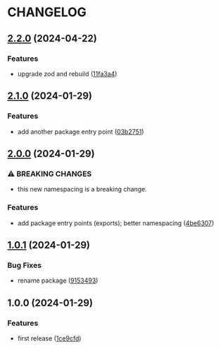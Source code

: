 # CHANGELOG

## [2.2.0](https://github.com/jackdbd/zod-schemas/compare/v2.1.0...v2.2.0) (2024-04-22)


### Features

* upgrade zod and rebuild ([11fa3a4](https://github.com/jackdbd/zod-schemas/commit/11fa3a4a49eb27485c6d816a43d03fea70d3e671))

## [2.1.0](https://github.com/jackdbd/zod-schemas/compare/v2.0.0...v2.1.0) (2024-01-29)


### Features

* add another package entry point ([03b2751](https://github.com/jackdbd/zod-schemas/commit/03b27517a8c33e23b759930ec1f0af5d87744830))

## [2.0.0](https://github.com/jackdbd/zod-schemas/compare/v1.0.1...v2.0.0) (2024-01-29)


### ⚠ BREAKING CHANGES

* this new namespacing is a breaking change.

### Features

* add package entry points (exports); better namespacing ([4be6307](https://github.com/jackdbd/zod-schemas/commit/4be63078288a9bacf761986cdadc96cfb5b30531))

## [1.0.1](https://github.com/jackdbd/zod-schemas/compare/v1.0.0...v1.0.1) (2024-01-29)


### Bug Fixes

* rename package ([9153493](https://github.com/jackdbd/zod-schemas/commit/9153493ef9205662d3451ba50e75b9cea4451441))

## 1.0.0 (2024-01-29)


### Features

* first release ([1ce9cfd](https://github.com/jackdbd/zod-schemas/commit/1ce9cfd72dd2223c2761e01dd2ef28cd5e052b82))
